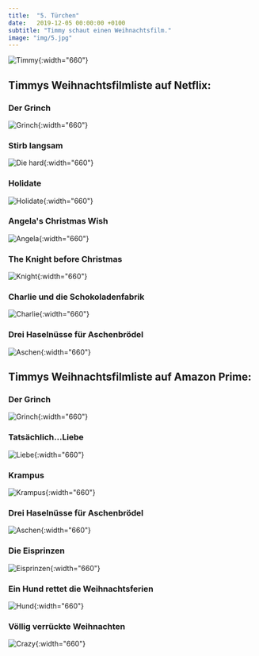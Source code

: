 ```yaml
---
title:  "5. Türchen"
date:   2019-12-05 00:00:00 +0100
subtitle: "Timmy schaut einen Weihnachtsfilm."
image: "img/5.jpg"
---
```


![Timmy](../img/5.jpg){:width="660"}

## Timmys Weihnachtsfilmliste auf Netflix:
### Der Grinch
![Grinch](../img/grinch.jpg){:width="660"}
### Stirb langsam
![Die hard](../img/hard.jpg){:width="660"}
### Holidate
![Holidate](../img/holidate.jpg){:width="660"}
### Angela's Christmas Wish
![Angela](../img/angela.jpg){:width="660"}
### The Knight before Christmas
![Knight](../img/knight.jpg){:width="660"}
### Charlie und die Schokoladenfabrik
![Charlie](../img/charlie.jpg){:width="660"}
### Drei Haselnüsse für Aschenbrödel
![Aschen](../img/aschen.jpg){:width="660"}

## Timmys Weihnachtsfilmliste auf Amazon Prime:
### Der Grinch
![Grinch](../img/grinch.jpg){:width="660"}
### Tatsächlich...Liebe
![Liebe](../img/liebe.jpg){:width="660"}
### Krampus
![Krampus](../img/krampus.jpg){:width="660"}
### Drei Haselnüsse für Aschenbrödel
![Aschen](../img/aschen.jpg){:width="660"}
### Die Eisprinzen
![Eisprinzen](../img/eisprinzen.jpg){:width="660"}
### Ein Hund rettet die Weihnachtsferien
![Hund](../img/dog.jpg){:width="660"}
### Völlig verrückte Weihnachten
![Crazy](../img/crazy.jpg){:width="660"}